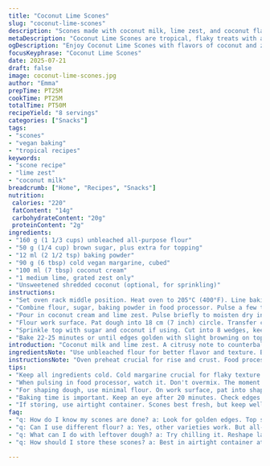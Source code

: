 ```yaml
---
title: "Coconut Lime Scones"
slug: "coconut-lime-scones"
description: "Scones made with coconut milk, lime zest, and coconut flakes. Uses gluten-based flour, coconut milk instead of regular milk for moisture and flavor, and cold butter for flakiness. Slightly sweet with sugar added on top for crunch. Baked until golden. The lime zest gives a fresh citrus note contrasting with creamy coconut. No eggs or dairy outside butter. The dough is shaped into a disk, cut into wedges, baked on parchment. Texture is tender but crumbly. A quick bread with a tropical twist. A simple vegan-friendly scone version, swapped one wet and one dry ingredient for a twist, with adjusted proportions and times."
metaDescription: "Coconut Lime Scones are tropical, flaky treats with a zesty lime punch. Perfect for breakfast or snacks and vegan-friendly."
ogDescription: "Enjoy Coconut Lime Scones with flavors of coconut and zesty lime. A quick and easy treat for any time of day."
focusKeyphrase: "Coconut Lime Scones"
date: 2025-07-21
draft: false
image: coconut-lime-scones.jpg
author: "Emma"
prepTime: PT25M
cookTime: PT25M
totalTime: PT50M
recipeYield: "8 servings"
categories: ["Snacks"]
tags:
- "scones"
- "vegan baking"
- "tropical recipes"
keywords:
- "scone recipe"
- "lime zest"
- "coconut milk"
breadcrumb: ["Home", "Recipes", "Snacks"]
nutrition: 
 calories: "220"
 fatContent: "14g"
 carbohydrateContent: "20g"
 proteinContent: "2g"
ingredients:
- "160 g (1 1/3 cups) unbleached all-purpose flour"
- "50 g (1/4 cup) brown sugar, plus extra for topping"
- "12 ml (2 1/2 tsp) baking powder"
- "90 g (6 tbsp) cold vegan margarine, cubed"
- "100 ml (7 tbsp) coconut cream"
- "1 medium lime, grated zest only"
- "Unsweetened shredded coconut (optional, for sprinkling)"
instructions:
- "Set oven rack middle position. Heat oven to 205°C (400°F). Line baking sheet with parchment or silicone mat."
- "Combine flour, sugar, baking powder in food processor. Pulse a few times. Add cold margarine cubes. Pulse until mixture resembles coarse crumbs pea-size."
- "Pour in coconut cream and lime zest. Pulse briefly to moisten dry ingredients. Dough slightly sticky but manageable."
- "Flour work surface. Pat dough into 18 cm (7 inch) circle. Transfer carefully to baking sheet."
- "Sprinkle top with sugar and coconut if using. Cut into 8 wedges, keep in place on pan."
- "Bake 22-25 minutes or until edges golden with slight browning on top. Remove, let rest 10 min before serving."
introduction: "Coconut milk and lime zest. A citrusy note to counterbalance creamy, rich coconut flavor. No eggs, no dairy except margarine to keep it vegan. Simple, quick. Flaky from cold fats. Brown sugar for subtle molasses aroma. The shredded coconut scattered on top adds texture crunch, optional but recommended. Food processor helps bring mixture together fast. Dough soft, handled gently. Straight to oven. Scones aren’t fancy but sometimes straightforward comfort wins. No raising fancy techniques. Just mixing, cutting, baking. Tropical inspired turns traditional scones into something with personality. Bright for breakfasts, teas, snacks. Crumbly but moist. Lime zest is key here, not optional. Poke around, enjoy."
ingredientsNote: "Use unbleached flour for better flavor and texture. Brown sugar adds depth compared to plain white sugar. Coconut cream richer than regular coconut milk—thicker, better for hold in dough. Margarine chosen for vegan and non-dairy fat, cold cubes essential. Lime zest fresh, finely grated without white pith to avoid bitterness. Unsweetened shredded coconut adds texture and contrast, lightly toasted if desired but not required. Slightly less sugar than classic for balance with coconut and lime tartness. Baking powder sufficient agent for rise. Keep everything cold until mixing to achieve flaky crumb."
instructionsNote: "Oven preheat crucial for rise and crust. Food processor pulses to avoid overworking dough—stop as soon as crumbly. Add liquids last, minimal pulses, do not overmix or dough turns tough. Working surface floured but avoid too much to keep moisture. Shape gently into circle—pressed, not rolled. Cut wedges carefully in place to maintain shape when baking. Bake just until edges color and top golden—too long dries out scones. Cool on rack—hot scones fragile but served warm better than cold. Store in airtight, reheat briefly before serving. No refrigeration recommended immediately—best fresh."
tips:
- "Keep all ingredients cold. Cold margarine crucial for flaky texture. Breaks into small pieces. Avoid softening before mixing. Not too crumbly but not too wet. Consistency matters."
- "When pulsing in food processor, watch it. Don't overmix. The moment it looks crumbly, stop. Add wet ingredients next. Just a few pulses to combine. This helps. Creates better texture."
- "For shaping dough, use minimal flour. On work surface, pat into shape instead of rolling. Easier to control. Don’t force it. Move carefully to keep round shape intact while cutting."
- "Baking time is important. Keep an eye after 20 minutes. Check edges for golden brown. Tops should have slight color. Don't overbake. Dry scones lose appeal and texture."
- "If storing, use airtight container. Scones best fresh, but keep well overnight. Reheat gently in oven. Or microwave briefly. Crispness might fade. Fresh out of oven is best."
faq:
- "q: How do I know my scones are done? a: Look for golden edges. Top should be lightly browned too. Check after 20 minutes, keep an eye on color."
- "q: Can I use different flour? a: Yes, other varieties work. But all-purpose gives best results. Gluten-free flours may change texture. Experiment but be cautious."
- "q: What can I do with leftover dough? a: Try chilling it. Reshape later, bake again. Or freeze raw. Just thaw before baking. Repeat works too."
- "q: How should I store these scones? a: Best in airtight container at room temperature. Avoid fridge, they get dry. Heat briefly if needed. They taste better warm."

---
```

